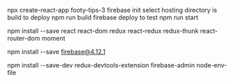 npx create-react-app footy-tips-3
firebase init
select hosting
directory is build
to deploy
npm run build
firebase deploy
to test
npm run start

npm install --save react react-dom redux react-redux redux-thunk react-router-dom moment

npm install --save firebase@4.12.1

npm install --save-dev redux-devtools-extension firebase-admin node-env-file
